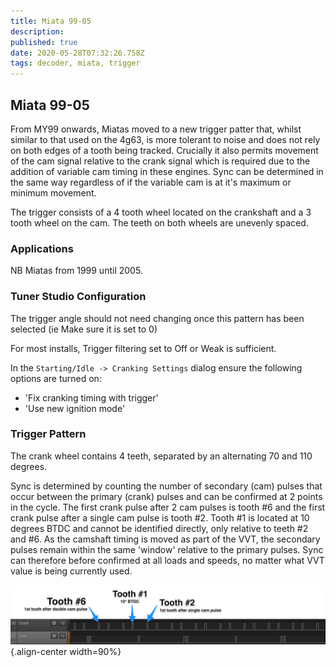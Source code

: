 ```yaml
---
title: Miata 99-05
description: 
published: true
date: 2020-05-28T07:32:26.758Z
tags: decoder, miata, trigger
---
```


## Miata 99-05

From MY99 onwards, Miatas moved to a new trigger patter that, whilst similar to that used on the 4g63, is more tolerant to noise and does not rely on both edges of a tooth being tracked. Crucially it also permits movement of the cam signal relative to the crank signal which is required due to the addition of variable cam timing in these engines. Sync can be determined in the same way regardless of if the variable cam is at it's maximum or minimum movement.

The trigger consists of a 4 tooth wheel located on the crankshaft and a 3 tooth wheel on the cam. The teeth on both wheels are unevenly spaced.

### Applications

NB Miatas from 1999 until 2005.

### Tuner Studio Configuration

The trigger angle should not need changing once this pattern has been selected (ie Make sure it is set to 0)

For most installs, Trigger filtering set to Off or Weak is sufficient.

In the `Starting/Idle -> Cranking Settings` dialog ensure the following options are turned on:

* 'Fix cranking timing with trigger'
* 'Use new ignition mode'

### Trigger Pattern

The crank wheel contains 4 teeth, separated by an alternating 70 and 110 degrees.

Sync is determined by counting the number of secondary (cam) pulses that occur between the primary (crank) pulses and can be confirmed at 2 points in the cycle. The first crank pulse after 2 cam pulses is tooth \#6 and the first crank pulse after a single cam pulse is tooth \#2. Tooth \#1 is located at 10 degrees BTDC and cannot be identified directly, only relative to teeth \#2 and \#6. As the camshaft timing is moved as part of the VVT, the secondary pulses remain within the same 'window' relative to the primary pulses. Sync can therefore before confirmed at all loads and speeds, no matter what VVT value is being currently used.

![miata9905.png](/img/decoders/miata9905.png){.align-center width=90%}
